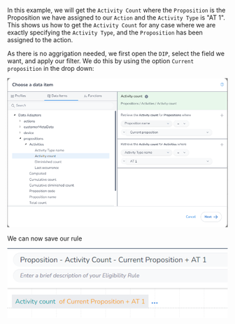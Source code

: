 In this example, we will get the `Activity Count` where the `Proposition` is the Proposition we have assigned to our `Action` and the `Activity Type` is "AT 1". This shows us how to get the `Activity Count` for any case where we are exactly specifying the `Activity Type`, and the `Proposition` has been assigned to the action.

As there is no aggrigation needed, we first open the `DIP`, select the field we want, and apply our filter. We do this by using the option `Current proposition` in the drop down:

![](interest-activity_count-single_activity-current_proposition-one-1.png)

We can now save our rule 

![](interest-activity_count-single_activity-current_proposition-one-2.png)